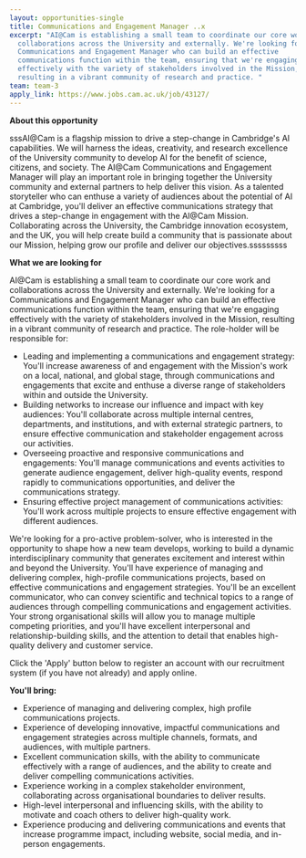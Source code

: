 ```yaml
---
layout: opportunities-single
title: Communications and Engagement Manager ..x
excerpt: "AI@Cam is establishing a small team to coordinate our core work and
  collaborations across the University and externally. We're looking for a
  Communications and Engagement Manager who can build an effective
  communications function within the team, ensuring that we're engaging
  effectively with the variety of stakeholders involved in the Mission,
  resulting in a vibrant community of research and practice. "
team: team-3
apply_link: https://www.jobs.cam.ac.uk/job/43127/
---
```

**About this opportunity**

sssAI@Cam is a flagship mission to drive a step-change in Cambridge's AI capabilities. We will harness the ideas, creativity, and research excellence of the University community to develop AI for the benefit of science, citizens, and society. The AI@Cam Communications and Engagement Manager will play an important role in bringing together the University community and external partners to help deliver this vision. As a talented storyteller who can enthuse a variety of audiences about the potential of AI at Cambridge, you'll deliver an effective communications strategy that drives a step-change in engagement with the AI@Cam Mission. Collaborating across the University, the Cambridge innovation ecosystem, and the UK, you will help create build a community that is passionate about our Mission, helping grow our profile and deliver our objectives.sssssssss

**What we are looking for**

AI@Cam is establishing a small team to coordinate our core work and collaborations across the University and externally. We're looking for a Communications and Engagement Manager who can build an effective communications function within the team, ensuring that we're engaging effectively with the variety of stakeholders involved in the Mission, resulting in a vibrant community of research and practice. The role-holder will be responsible for:

* Leading and implementing a communications and engagement strategy: You'll increase awareness of and engagement with the Mission's work on a local, national, and global stage, through communications and engagements that excite and enthuse a diverse range of stakeholders within and outside the University.
* Building networks to increase our influence and impact with key audiences: You'll collaborate across multiple internal centres, departments, and institutions, and with external strategic partners, to ensure effective communication and stakeholder engagement across our activities. 
* Overseeing proactive and responsive communications and engagements: You'll manage communications and events activities to generate audience engagement, deliver high-quality events, respond rapidly to communications opportunities, and deliver the communications strategy.
* Ensuring effective project management of communications activities: You'll work across multiple projects to ensure effective engagement with different audiences.

We're looking for a pro-active problem-solver, who is interested in the opportunity to shape how a new team develops, working to build a dynamic interdisciplinary community that generates excitement and interest within and beyond the University. You'll have experience of managing and delivering complex, high-profile communications projects, based on effective communications and engagement strategies. You'll be an excellent communicator, who can convey scientific and technical topics to a range of audiences through compelling communications and engagement activities. Your strong organisational skills will allow you to manage multiple competing priorities, and you'll have excellent interpersonal and relationship-building skills, and the attention to detail that enables high-quality delivery and customer service. 

Click the 'Apply' button below to register an account with our recruitment system (if you have not already) and apply online.

**You'll bring:**

* Experience of managing and delivering complex, high profile communications projects.
* Experience of developing innovative, impactful communications and engagement strategies across multiple channels, formats, and audiences, with multiple partners.
* Excellent communication skills, with the ability to communicate effectively with a range of audiences, and the ability to create and deliver compelling communications activities.
* Experience working in a complex stakeholder environment, collaborating across organisational boundaries to deliver results.
* High-level interpersonal and influencing skills, with the ability to motivate and coach others to deliver high-quality work.
* Experience producing and delivering communications and events that increase programme impact, including website, social media, and in-person engagements.